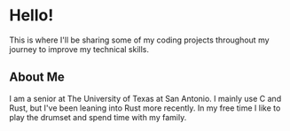 # Hello!
This is where I'll be sharing some of my coding projects throughout my journey to improve my technical skills.

## About Me
I am a senior at The University of Texas at San Antonio. I mainly use C and Rust, but I've been leaning into Rust more recently. In my free time I like to play the drumset and spend time with my family.

<!---
three014/three014 is a ✨ special ✨ repository because its `README.md` (this file) appears on your GitHub profile.
You can click the Preview link to take a look at your changes.
--->

